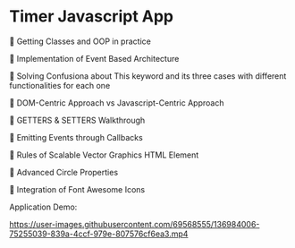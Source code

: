
# Timer Javascript App

📌 Getting Classes and OOP in practice

📌 Implementation of Event Based Architecture

📌 Solving Confusiona about This keyword and its three cases with different functionalities for each one

📌 DOM-Centric Approach vs Javascript-Centric Approach

📌 GETTERS & SETTERS Walkthrough

📌 Emitting Events through Callbacks

📌 Rules of Scalable Vector Graphics HTML Element

📌 Advanced Circle Properties

📌 Integration of Font Awesome Icons

Application Demo:

https://user-images.githubusercontent.com/69568555/136984006-75255039-839a-4ccf-979e-807576cf6ea3.mp4






